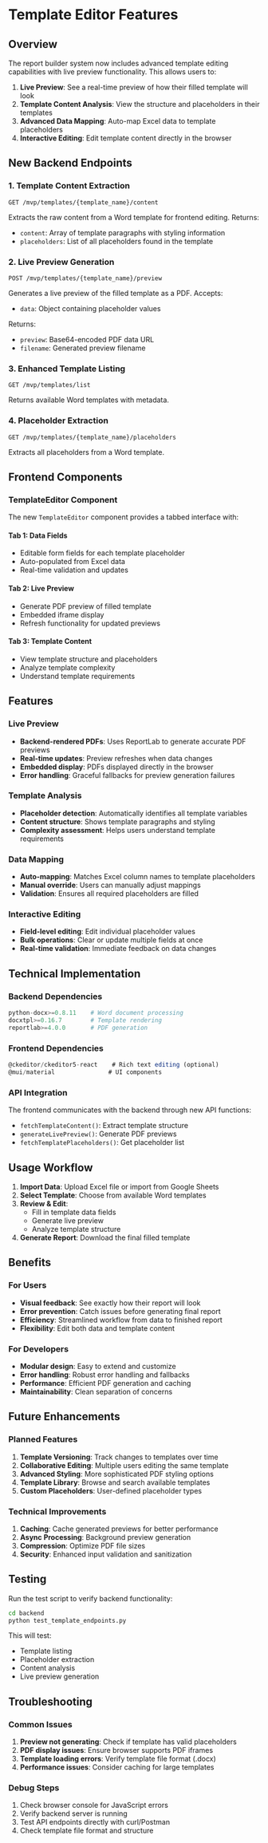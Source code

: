 # Template Editor Features

## Overview

The report builder system now includes advanced template editing capabilities with live preview functionality. This allows users to:

1. **Live Preview**: See a real-time preview of how their filled template will look
2. **Template Content Analysis**: View the structure and placeholders in their templates
3. **Advanced Data Mapping**: Auto-map Excel data to template placeholders
4. **Interactive Editing**: Edit template content directly in the browser

## New Backend Endpoints

### 1. Template Content Extraction
```
GET /mvp/templates/{template_name}/content
```
Extracts the raw content from a Word template for frontend editing. Returns:
- `content`: Array of template paragraphs with styling information
- `placeholders`: List of all placeholders found in the template

### 2. Live Preview Generation
```
POST /mvp/templates/{template_name}/preview
```
Generates a live preview of the filled template as a PDF. Accepts:
- `data`: Object containing placeholder values

Returns:
- `preview`: Base64-encoded PDF data URL
- `filename`: Generated preview filename

### 3. Enhanced Template Listing
```
GET /mvp/templates/list
```
Returns available Word templates with metadata.

### 4. Placeholder Extraction
```
GET /mvp/templates/{template_name}/placeholders
```
Extracts all placeholders from a Word template.

## Frontend Components

### TemplateEditor Component

The new `TemplateEditor` component provides a tabbed interface with:

#### Tab 1: Data Fields
- Editable form fields for each template placeholder
- Auto-populated from Excel data
- Real-time validation and updates

#### Tab 2: Live Preview
- Generate PDF preview of filled template
- Embedded iframe display
- Refresh functionality for updated previews

#### Tab 3: Template Content
- View template structure and placeholders
- Analyze template complexity
- Understand template requirements

## Features

### Live Preview
- **Backend-rendered PDFs**: Uses ReportLab to generate accurate PDF previews
- **Real-time updates**: Preview refreshes when data changes
- **Embedded display**: PDFs displayed directly in the browser
- **Error handling**: Graceful fallbacks for preview generation failures

### Template Analysis
- **Placeholder detection**: Automatically identifies all template variables
- **Content structure**: Shows template paragraphs and styling
- **Complexity assessment**: Helps users understand template requirements

### Data Mapping
- **Auto-mapping**: Matches Excel column names to template placeholders
- **Manual override**: Users can manually adjust mappings
- **Validation**: Ensures all required placeholders are filled

### Interactive Editing
- **Field-level editing**: Edit individual placeholder values
- **Bulk operations**: Clear or update multiple fields at once
- **Real-time validation**: Immediate feedback on data changes

## Technical Implementation

### Backend Dependencies
```python
python-docx>=0.8.11    # Word document processing
docxtpl>=0.16.7        # Template rendering
reportlab>=4.0.0       # PDF generation
```

### Frontend Dependencies
```javascript
@ckeditor/ckeditor5-react    # Rich text editing (optional)
@mui/material               # UI components
```

### API Integration
The frontend communicates with the backend through new API functions:
- `fetchTemplateContent()`: Extract template structure
- `generateLivePreview()`: Generate PDF previews
- `fetchTemplatePlaceholders()`: Get placeholder list

## Usage Workflow

1. **Import Data**: Upload Excel file or import from Google Sheets
2. **Select Template**: Choose from available Word templates
3. **Review & Edit**: 
   - Fill in template data fields
   - Generate live preview
   - Analyze template structure
4. **Generate Report**: Download the final filled template

## Benefits

### For Users
- **Visual feedback**: See exactly how their report will look
- **Error prevention**: Catch issues before generating final report
- **Efficiency**: Streamlined workflow from data to finished report
- **Flexibility**: Edit both data and template content

### For Developers
- **Modular design**: Easy to extend and customize
- **Error handling**: Robust error handling and fallbacks
- **Performance**: Efficient PDF generation and caching
- **Maintainability**: Clean separation of concerns

## Future Enhancements

### Planned Features
1. **Template Versioning**: Track changes to templates over time
2. **Collaborative Editing**: Multiple users editing the same template
3. **Advanced Styling**: More sophisticated PDF styling options
4. **Template Library**: Browse and search available templates
5. **Custom Placeholders**: User-defined placeholder types

### Technical Improvements
1. **Caching**: Cache generated previews for better performance
2. **Async Processing**: Background preview generation
3. **Compression**: Optimize PDF file sizes
4. **Security**: Enhanced input validation and sanitization

## Testing

Run the test script to verify backend functionality:
```bash
cd backend
python test_template_endpoints.py
```

This will test:
- Template listing
- Placeholder extraction
- Content analysis
- Live preview generation

## Troubleshooting

### Common Issues

1. **Preview not generating**: Check if template has valid placeholders
2. **PDF display issues**: Ensure browser supports PDF iframes
3. **Template loading errors**: Verify template file format (.docx)
4. **Performance issues**: Consider caching for large templates

### Debug Steps

1. Check browser console for JavaScript errors
2. Verify backend server is running
3. Test API endpoints directly with curl/Postman
4. Check template file format and structure 